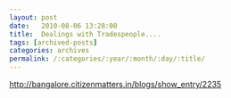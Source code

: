 ```yaml
---
layout: post
date:	2010-08-06 13:28:00
title:  Dealings with Tradespeople....
tags: [archived-posts]
categories: archives
permalink: /:categories/:year/:month/:day/:title/
---
```

http://bangalore.citizenmatters.in/blogs/show_entry/2235

